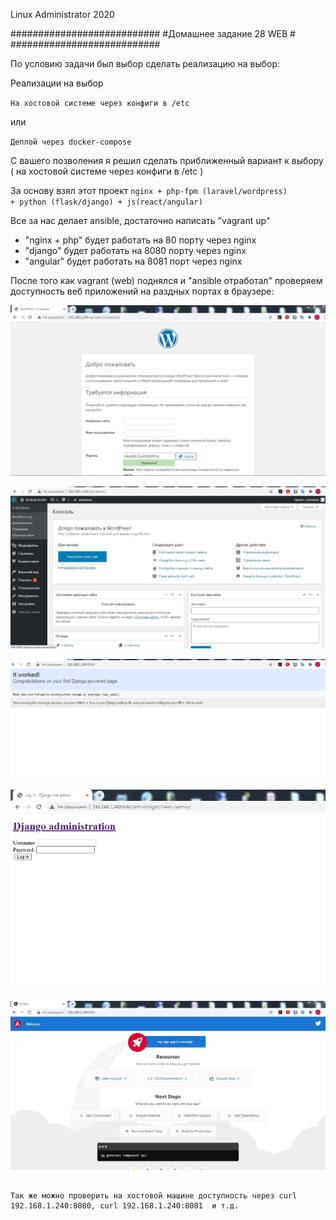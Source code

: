 
Linux Administrator 2020

   ###########################
   #Домашнее задание 28 WEB  #
   ###########################

   
По условию задачи был выбор сделать реализацию на выбор:

Реализации на выбор

<code>На хостовой системе через конфиги в /etc</code>

или

<code>Деплой через docker-compose</code>


С вашего позволения я решил сделать приближенный вариант к выбору ( на хостовой системе через конфиги в /etc )


За основу взял этот проект  <code>nginx + php-fpm (laravel/wordpress) + python (flask/django) + js(react/angular)</code>

Все за нас делает ansible, достаточно написать "vagrant up"

- "nginx + php" будет работать на 80 порту через nginx
- "django" будет работать на 8080 порту через nginx
- "angular" будет работать на 8081 порт через nginx


После того как vagrant (web)  поднялся и "ansible отработал" проверяем доступность веб приложений на раздных портах в браузере:

<p align="center"><img src="https://raw.githubusercontent.com/Kostyuk-Ruslan/otus-linux/master/work28_WEB/photo/80_1.jpg"></p>




<p align="center"><img src="https://raw.githubusercontent.com/Kostyuk-Ruslan/otus-linux/master/work28_WEB/photo/80.JPG"></p>




<p align="center"><img src="https://raw.githubusercontent.com/Kostyuk-Ruslan/otus-linux/master/work28_WEB/photo/8080.JPG"></p>




<p align="center"><img src="https://raw.githubusercontent.com/Kostyuk-Ruslan/otus-linux/master/work28_WEB/photo/8080_1.JPG"></p>




<p align="center"><img src="https://raw.githubusercontent.com/Kostyuk-Ruslan/otus-linux/master/work28_WEB/photo/8081.JPG"></p>




```

Так же можно проверить на хостовой машине доступность через curl 192.168.1.240:8080, curl 192.168.1.240:8081  и т.д.

```


